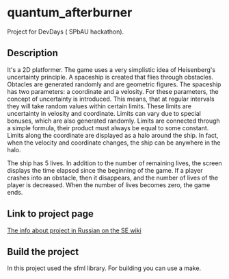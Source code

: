 # quantum_afterburner

  Project for DevDays ( SPbAU hackathon). 
  
## Description 

It's a 2D platformer. The game uses a very simplistic idea of Heisenberg's uncertainty principle. 
A spaceship is created that flies through obstacles.
Obtacles are generated randomly and are geometric figures. The spaceship has two parameters: a coordinate and a velosity.
For these parameters, the concept of uncertainty is introduced. 
This means, that at regular intervals they will take random values within certain limits.
These limits are uncertainty in velosity and coordinate.
Limits can vary due to special bonuses, which are also generated randomly.
Limits are connected through a simple formula, their product must always be equal to some constant. 
Limits along the coordinate are displayed as a halo around the ship. 
In fact, when the velocity and coordinate changes, the ship can be anywhere in the halo. 

The ship has 5 lives. In addition to the number of remaining lives, the screen displays the time elapsed since the beginning of the game. 
If a player crashes into an obstacle, then it disappears, and the number of lives of the player is decreased. 
When the number of lives becomes zero, the game ends.

## Link to project page
[The info about project in Russian on the SE wiki ](http://mit.spbau.ru/sewiki/index.php/%D0%9A%D0%B2%D0%B0%D0%BD%D1%82%D0%BE%D0%B2%D1%8B%D0%B9_%D1%84%D0%BE%D1%80%D1%81%D0%B0%D0%B6)

## Build the project
In this project used the sfml library. For building you can use a make.
